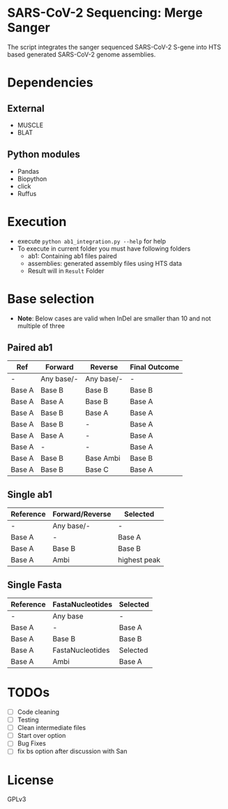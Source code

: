 # SARS-CoV-2 Sequencing: Merge Sanger

The script integrates the sanger sequenced SARS-CoV-2 S-gene into HTS based generated SARS-CoV-2 genome assemblies.


# Dependencies

## External

- MUSCLE
- BLAT

## Python modules

- Pandas
- Biopython
- click
- Ruffus


# Execution

- execute `python ab1_integration.py --help` for help
- To execute in current folder you must have following folders
  - ab1: Containing ab1 files paired
  - assemblies: generated assembly files using HTS data
  - Result will in `Result` Folder


# Base selection

- **Note**: Below cases are valid when InDel are smaller than 10 and not multiple of three 
## Paired ab1

|Ref|Forward|Reverse|Final Outcome|
|---|---|---|---|
|-|Any base/-|Any base/-|-|
|Base A|Base B|Base B|Base B|
|Base A|Base A|Base B|Base A|
|Base A|Base B|Base A|Base A|
|Base A|Base B|-|Base A|
|Base A|Base A|-|Base A|
|Base A|-|-|Base A|
|Base A|Base B|Base Ambi|Base B|
|Base A|Base B|Base C|Base A|




## Single ab1

|Reference|Forward/Reverse|Selected|
|---------|---------------|--------|
|-|Any base/-|-|
|Base A|-|Base A|
|Base A|Base B|Base B|
|Base A|Ambi|highest peak|


## Single Fasta
|Reference|FastaNucleotides|Selected|
|---------|---------------|--------|
|-|Any base|-|
|Base A|-|Base A|
|Base A|Base B|Base B|
|Base A|FastaNucleotides|Selected|
|Base A|Ambi|Base A|




# TODOs

- [ ] Code cleaning
- [ ] Testing
- [ ] Clean intermediate files
- [ ] Start over option
- [ ] Bug Fixes
- [ ] fix bs option after discussion with San

# License

GPLv3
